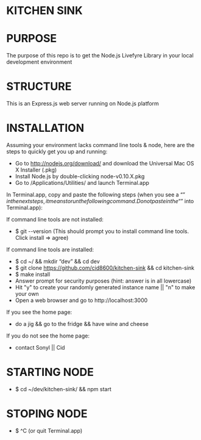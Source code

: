 # KITCHEN SINK

# PURPOSE
The purpose of this repo is to get the Node.js Livefyre Library in your local development environment

# STRUCTURE
This is an Express.js web server running on Node.js platform

# INSTALLATION
Assuming your environment lacks command line tools & node, here are the steps to quickly get you up and running:

* Go to http://nodejs.org/download/ and download the Universal Mac OS X Installer (.pkg)
* Install Node.js by double-clicking node-v0.10.X.pkg
* Go to /Applications/Utilities/ and launch Terminal.app

In Terminal.app, copy and paste the following steps (when you see a “$” in the next steps, it means to run the following command. Do not paste in the “$” into Terminal.app):

If command line tools are not installed:
* $ git --version (This should prompt you to install command line tools. Click install => agree)

If command line tools are installed:
* $ cd ~/ && mkdir “dev” && cd dev
* $ git clone https://github.com/cid8600/kitchen-sink && cd kitchen-sink
* $ make install
* Answer prompt for security purposes (hint: answer is in all lowercase)
* Hit "y" to create your randomly generated instance name || "n" to make your own 
* Open a web browser and go to http://localhost:3000

If you see the home page:
* do a jig && go to the fridge && have wine and cheese

If you do not see the home page:
* contact Sonyl || Cid

# STARTING NODE
* $ cd ~/dev/kitchen-sink/ && npm start

# STOPING NODE
* $ ^C (or quit Terminal.app)
